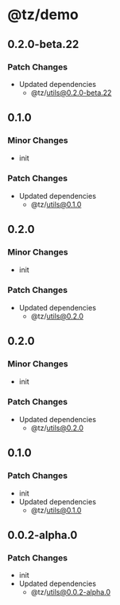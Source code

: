 # @tz/demo

## 0.2.0-beta.22

### Patch Changes

- Updated dependencies
  - @tz/utils@0.2.0-beta.22

## 0.1.0

### Minor Changes

- init

### Patch Changes

- Updated dependencies
  - @tz/utils@0.1.0

## 0.2.0

### Minor Changes

- init

### Patch Changes

- Updated dependencies
  - @tz/utils@0.2.0

## 0.2.0

### Minor Changes

- init

### Patch Changes

- Updated dependencies
  - @tz/utils@0.2.0

## 0.1.0

### Patch Changes

- init
- Updated dependencies
  - @tz/utils@0.1.0

## 0.0.2-alpha.0

### Patch Changes

- init
- Updated dependencies
  - @tz/utils@0.0.2-alpha.0
